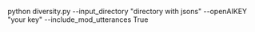 python diversity.py --input_directory "directory with jsons" --openAIKEY "your key" --include_mod_utterances True